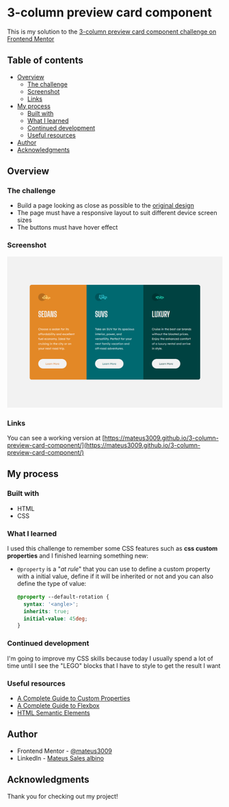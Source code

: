 # 3-column preview card component

This is my solution to the [3-column preview card component challenge on Frontend Mentor](https://www.frontendmentor.io/challenges/3column-preview-card-component-pH92eAR2-)

## Table of contents

- [Overview](#overview)
  - [The challenge](#the-challenge)
  - [Screenshot](#screenshot)
  - [Links](#links)
- [My process](#my-process)
  - [Built with](#built-with)
  - [What I learned](#what-i-learned)
  - [Continued development](#continued-development)
  - [Useful resources](#useful-resources)
- [Author](#author)
- [Acknowledgments](#acknowledgments)

## Overview

### The challenge

- Build a page looking as close as possible to the [original design](./design/desktop-design.jpg)
- The page must have a responsive layout to suit different device screen sizes
- The buttons must have hover effect

### Screenshot

![Result](./design/result.png)

### Links

You can see a working version at [https://mateus3009.github.io/3-column-preview-card-component/](https://mateus3009.github.io/3-column-preview-card-component/)

## My process

### Built with

- HTML
- CSS

### What I learned

I used this challenge to remember some CSS features such as **css custom properties** and I finished learning something new:

- `@property` is a "*at rule*" that you can use to define a custom property with a initial value, define if it will be inherited or not and you can also define the type of value:
  ```css
  @property --default-rotation {
    syntax: '<angle>';
    inherits: true;
    initial-value: 45deg;
  }
  ```

### Continued development

I'm going to improve my CSS skills because today I usually spend a lot of time until I see the "LEGO" blocks that I have to style to get the result I want

### Useful resources

- [A Complete Guide to Custom Properties](https://css-tricks.com/a-complete-guide-to-custom-properties/)
- [A Complete Guide to Flexbox](https://css-tricks.com/snippets/css/a-guide-to-flexbox/)
- [HTML Semantic Elements](https://www.w3schools.com/html/html5_semantic_elements.asp)

## Author

 - Frontend Mentor - [@mateus3009](https://www.frontendmentor.io/profile/mateus3009)
 - LinkedIn - [Mateus Sales albino](https://www.linkedin.com/in/mateusalbino/)

## Acknowledgments

Thank you for checking out my project!

